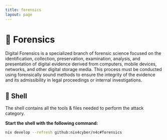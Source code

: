 ```yaml
---
title: forensics
layout: page
---
```


# 💾 Forensics

Digital Forensics is a specialized branch of forensic science focused on the identification, collection, preservation, examination, analysis, and presentation of digital evidence derived from computers, mobile devices, networks, and other digital storage media. This process must be conducted using forensically sound methods to ensure the integrity of the evidence and its admissibility in legal proceedings or internal investigations.

## 🐚 Shell

The shell contains all the tools & files needed to perform the attack category.

**Start the shell with the following command:**

```bash
nix develop --refresh github:nix4cyber/n4c#forensics
```
